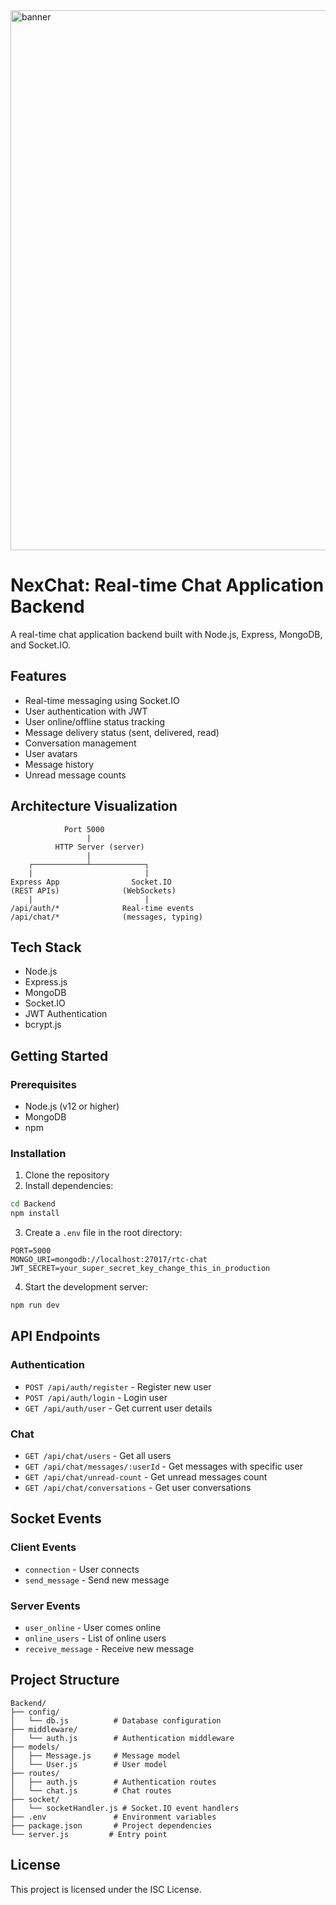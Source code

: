 <img width="2301" height="864" alt="banner" src="https://github.com/user-attachments/assets/add1034c-13ee-44a6-8042-26fcc84c91ea" />



# NexChat: Real-time Chat Application Backend

A real-time chat application backend built with Node.js, Express, MongoDB, and Socket.IO.

## Features

- Real-time messaging using Socket.IO
- User authentication with JWT
- User online/offline status tracking
- Message delivery status (sent, delivered, read)
- Conversation management
- User avatars
- Message history
- Unread message counts

## Architecture Visualization
                Port 5000
                     |
              HTTP Server (server)
                     |
        ┌────────────┴────────────┐
        |                         |
    Express App                Socket.IO
    (REST APIs)              (WebSockets)
        |                         |
    /api/auth/*              Real-time events
    /api/chat/*              (messages, typing)

## Tech Stack

- Node.js
- Express.js
- MongoDB
- Socket.IO
- JWT Authentication
- bcrypt.js

## Getting Started

### Prerequisites

- Node.js (v12 or higher)
- MongoDB
- npm

### Installation

1. Clone the repository
2. Install dependencies:
```sh
cd Backend
npm install
```

3. Create a `.env` file in the root directory:
```
PORT=5000
MONGO_URI=mongodb://localhost:27017/rtc-chat
JWT_SECRET=your_super_secret_key_change_this_in_production
```

4. Start the development server:
```sh
npm run dev
```

## API Endpoints

### Authentication
- `POST /api/auth/register` - Register new user
- `POST /api/auth/login` - Login user
- `GET /api/auth/user` - Get current user details

### Chat
- `GET /api/chat/users` - Get all users
- `GET /api/chat/messages/:userId` - Get messages with specific user
- `GET /api/chat/unread-count` - Get unread messages count
- `GET /api/chat/conversations` - Get user conversations

## Socket Events

### Client Events
- `connection` - User connects
- `send_message` - Send new message

### Server Events
- `user_online` - User comes online
- `online_users` - List of online users
- `receive_message` - Receive new message

## Project Structure

```
Backend/
├── config/
│   └── db.js          # Database configuration
├── middleware/
│   └── auth.js        # Authentication middleware
├── models/
│   ├── Message.js     # Message model
│   └── User.js        # User model
├── routes/
│   ├── auth.js        # Authentication routes
│   └── chat.js        # Chat routes
├── socket/
│   └── socketHandler.js # Socket.IO event handlers
├── .env               # Environment variables
├── package.json       # Project dependencies
└── server.js         # Entry point
```

## License

This project is licensed under the ISC License.

